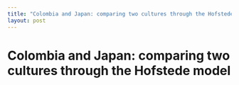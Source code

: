 ```yaml
---
title: "Colombia and Japan: comparing two cultures through the Hofstede model"
layout: post
---
```

# Colombia and Japan: comparing two cultures through the Hofstede model